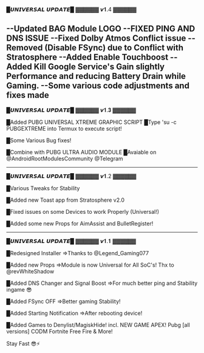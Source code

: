 █𝙐𝙉𝙄𝙑𝙀𝙍𝙎𝘼𝙇 𝙐𝙋𝘿𝘼𝙏𝙀█
▓▓▓▓▓▓ 𝙫𝟏.4 ▓▓▓▓▓▓

--Updated BAG Module LOGO 
--FIXED PING AND DNS ISSUE 
--Fixed Dolby Atmos Conflict issue
--Removed (Disable FSync) due to Conflict with Stratosphere
--Added Enable Touchboost
--Added Kill Google Service's 
Gain slightly Performance and reducing Battery Drain while Gaming.
--Some various code adjustments and fixes made
-------------------------

█𝙐𝙉𝙄𝙑𝙀𝙍𝙎𝘼𝙇 𝙐𝙋𝘿𝘼𝙏𝙀█
▓▓▓▓▓▓ 𝙫𝟏.𝟑 ▓▓▓▓▓▓

█Added PUBG UNIVERSAL XTREME GRAPHIC SCRIPT
█Type 'su -c PUBGEXTREME into Termux to execute script!

█Some Various Bug fixes!

█Combine with PUBG ULTRA AUDIO MODULE
█Avaiable on @AndroidRootModulesCommunity @Telegram

-------------------------

█𝙐𝙉𝙄𝙑𝙀𝙍𝙎𝘼𝙇 𝙐𝙋𝘿𝘼𝙏𝙀█
▓▓▓▓▓▓ 𝙫𝟏.2 ▓▓▓▓▓▓

█Various Tweaks for Stability

█Added new Toast app from Stratosphere v2.0

█Fixed issues on some Devices to work Properly (Universal!)

█Added some new Props for AimAssist and BulletRegister!

-------------------------


█𝙐𝙉𝙄𝙑𝙀𝙍𝙎𝘼𝙇 𝙐𝙋𝘿𝘼𝙏𝙀█
▓▓▓▓▓▓ 𝙫𝟏.𝟏 ▓▓▓▓▓▓


█Redesigned Installer
⇒Thanks to @Legend_Gaming077

█Added new Props 
⇒Module is now Universal for All SoC's!
Thx to @revWhiteShadow

█Added DNS Changer and Signal Boost
⇒For much better ping and Stability ingame 😎

█Added FSync OFF
⇒Better gaming Stability!

█Added Starting Notification
⇒After rebooting device!

█Added Games to Denylist/MagiskHide!
incl. 
NEW GAME APEX!
Pubg [all versions]
CODM
Fortnite
Free Fire 
& More!

Stay Fast 😎⚡️